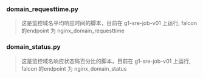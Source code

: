### domain_requesttime.py

> 这是监控域名平均响应时间的脚本，目前在 g1-sre-job-v01 上运行, falcon 的endpoint 为 nginx_domain_requesttime



### domain_status.py

> 这是监控域名响应状态码百分比的脚本，目前在 g1-sre-job-v01 上运行, falcon 的endpoint 为 nginx_domain_status
